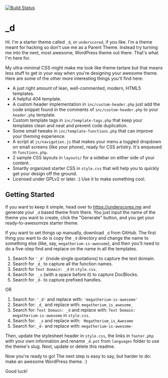 [![Build Status](https://travis-ci.org/Automattic/_s.svg?branch=master)](https://travis-ci.org/Automattic/_s)

_d
===

Hi. I'm a starter theme called `_d`, or `underscored`, if you like. I'm a theme meant for hacking so don't use me as a Parent Theme. Instead try turning me into the next, most awesome, WordPress theme out there. That's what I'm here for.

My ultra-minimal CSS might make me look like theme tartare but that means less stuff to get in your way when you're designing your awesome theme. Here are some of the other more interesting things you'll find here:

* A just right amount of lean, well-commented, modern, HTML5 templates.
* A helpful 404 template.
* A custom header implementation in `inc/custom-header.php` just add the code snippet found in the comments of `inc/custom-header.php` to your `header.php` template.
* Custom template tags in `inc/template-tags.php` that keep your templates clean and neat and prevent code duplication.
* Some small tweaks in `inc/template-functions.php` that can improve your theming experience.
* A script at `js/navigation.js` that makes your menu a toggled dropdown on small screens (like your phone), ready for CSS artistry. It's enqueued in `functions.php`.
* 2 sample CSS layouts in `layouts/` for a sidebar on either side of your content.
* Smartly organized starter CSS in `style.css` that will help you to quickly get your design off the ground.
* Licensed under GPLv2 or later. :) Use it to make something cool.

Getting Started
---------------

If you want to keep it simple, head over to https://underscores.me and generate your `_d` based theme from there. You just input the name of the theme you want to create, click the "Generate" button, and you get your ready-to-awesomize starter theme.

If you want to set things up manually, download `_d` from GitHub. The first thing you want to do is copy the `_d` directory and change the name to something else (like, say, `megatherium-is-awesome`), and then you'll need to do a five-step find and replace on the name in all the templates.

1. Search for `'_d'` (inside single quotations) to capture the text domain.
2. Search for `_d_` to capture all the function names.
3. Search for `Text Domain: _d` in `style.css`.
4. Search for <code>&nbsp;_s</code> (with a space before it) to capture DocBlocks.
5. Search for `_d-` to capture prefixed handles.

OR

1. Search for: `'_d'` and replace with: `'megatherium-is-awesome'`
2. Search for: `_d_` and replace with: `megatherium_is_awesome_`
3. Search for: `Text Domain: _d` and replace with: `Text Domain: megatherium-is-awesome` in `style.css`.
4. Search for: <code>&nbsp;_s</code> and replace with: <code>&nbsp;Megatherium_is_Awesome</code>
5. Search for: `_d-` and replace with: `megatherium-is-awesome-`

Then, update the stylesheet header in `style.css`, the links in `footer.php` with your own information and rename `_d.pot` from `languages` folder to use the theme's slug. Next, update or delete this readme.

Now you're ready to go! The next step is easy to say, but harder to do: make an awesome WordPress theme. :)

Good luck!
